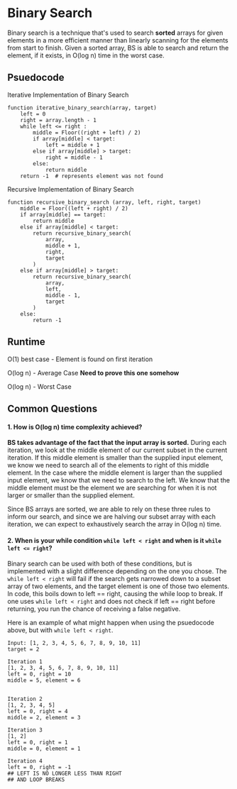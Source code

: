 # Binary Search

Binary search is a technique that's used to search <b>sorted</b> arrays for given elements in a more efficient manner than linearly scanning for the elements from start to finish. Given a sorted array, BS is able to search and return the element, if it exists, in O(log n) time in the worst case. 

## Psuedocode

Iterative Implementation of Binary Search

```
function iterative_binary_search(array, target)
    left = 0
    right = array.length - 1 
    while left <= right :
        middle = Floor((right + left) / 2) 
        if array[middle] < target:
            left = middle + 1 
        else if array[middle] > target:
            right = middle - 1 
        else:
            return middle
    return -1  # represents element was not found
```

Recursive Implementation of Binary Search

``` 
function recursive_binary_search (array, left, right, target)
    middle = Floor((left + right) / 2)
    if array[middle] == target:
        return middle 
    else if array[middle] < target:
        return recursive_binary_search(
            array, 
            middle + 1, 
            right, 
            target
        )
    else if array[middle] > target:
        return recursive_binary_search(
            array, 
            left, 
            middle - 1, 
            target
        )
    else:
        return -1 
```

## Runtime

O(1) best case - Element is found on first iteration

O(log n) - Average Case <b>Need to prove this one somehow</b>

O(log n) - Worst Case


## Common Questions

#### 1. How is O(log n) time complexity achieved? 

<b>BS takes advantage of the fact that the input array is sorted.</b> During each iteration, we look at the middle element of our current subset in the current iteration. If this middle element is smaller than the supplied input element, we know we need to search all of the elements to right of this middle element. In the case where the middle element is larger than the supplied input element, we know that we need to search to the left. We know that the middle element must be the element we are searching for when it is not larger or smaller than the supplied element. 

Since BS arrays are sorted, we are able to rely on these three rules to inform our search, and since we are halving our subset array with each iteration, we can expect to exhaustively search the array in O(log n) time. 

#### 2. When is your while condition ```while left < right``` and when is it ```while left <= right```?

Binary search can be used with both of these conditions, but is implemented with a slight difference depending on the one you chose. The ```while left < right``` will fail if the search gets narrowed down to a subset array of two elements, and the target element is one of those two elements. In code, this boils down to left == right, causing the while loop to break. If one uses ```while left < right``` and does not check if left == right before returning, you run the chance of receiving a false negative. 

Here is an example of what might happen when using the psuedocode above, but with ```while left < right```. 

``` 
Input: [1, 2, 3, 4, 5, 6, 7, 8, 9, 10, 11]
target = 2 

Iteration 1 
[1, 2, 3, 4, 5, 6, 7, 8, 9, 10, 11]
left = 0, right = 10
middle = 5, element = 6 


Iteration 2
[1, 2, 3, 4, 5]
left = 0, right = 4 
middle = 2, element = 3 

Iteration 3
[1, 2]
left = 0, right = 1 
middle = 0, element = 1 

Iteration 4
left = 0, right = -1 
## LEFT IS NO LONGER LESS THAN RIGHT
## AND LOOP BREAKS
```